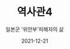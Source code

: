 ---
title: 역사관4
subtitle: "일본군 '위안부'피해자의 삶"
date: 2021-12-21
summary: "'위안부'여성들은 엄격한 감시와 통제 아래 하루에 많게는 몇 십 명에 이르는 군인들을 상대해야 했고 병사들로부터 폭력, 고문, 자살 강요 등의 학대를 받았다. 종전시 '위안소'에 있던 여성들은 일본의 패전과 함께 또 한번 가혹한 운명에 처하게 된다. 피해자들의 증언에 따르면 자살을 강요당하고 집단 죽임을 당하거나 '위안소'에 그대로 버려졌다." 
weight: 4
image: https://r2.womenandwarmuseum.net/exhibition/ex-02/역사관/완_박영심할머니와%20역사사진/13.%20미군포로수용소위안부.jpg
layout: view02
resources:
- name: 성병검진대
  params:
    icon: photo
  src: https://r2.womenandwarmuseum.net/exhibition/ex-02/역사관/완_성병검진대%20등/성병검진대.JPG
  description: 
  target:
- name: "성병 검진 군의관, 위생병, 간호사의 모습"
  params:
    icon: photo
  src: https://r2.womenandwarmuseum.net/exhibition/ex-02/역사관/완_성병검진대%20등/성병%20검진%20군의관,%20위생병,%20간호사의%20모습.JPG
  description: 
  target:
- name: 박영심의 증언
  params:
    icon: photo
  src: https://r2.womenandwarmuseum.net/exhibition/ex-02/역사관/완_박영심할머니와%20역사사진/12.%20박영심-1.JPG
  description: 북한 피해생존자 박영심이 일본의 패전 직후 임신한 채 버려졌던 당시 자신의 모습이 찍힌 사진을 들고 있다.
  target: 
- name: "미군 포로수용소에 억류된 '위안부'여성들"
  params:
    icon: photo
  src: https://r2.womenandwarmuseum.net/exhibition/ex-02/역사관/완_박영심할머니와%20역사사진/13.%20미군포로수용소위안부.jpg
  description: 
  target: 
- name: "미군 포로수용소에 억류된 '위안부'여성들"
  params:
    icon: photo
  src: https://r2.womenandwarmuseum.net/exhibition/ex-02/역사관/완_박영심할머니와%20역사사진/심문받는여인.jpg
  description: 
  target:
- name: 외상 사진
  params:
    icon: photo
  src: https://r2.womenandwarmuseum.net/exhibition/ex-02/역사관/완_외상사진과%20김은례할머니%20진단서/Kim,Eun-rea.jpg
  description: "'위안부' 피해자들의 몸에 남은 상처. 김은례는 위안소에서 당한 폭력으로 어깨가 탈구되고 난청을 얻었다. 이를 확인하는 의료진단서"
  target:
- name: 외상 사진
  params:
    icon: photo
  src: https://r2.womenandwarmuseum.net/exhibition/ex-02/역사관/완_외상사진과%20김은례할머니%20진단서/속리산,%20길갑순%20할머니%20-%20인두로%20지진%20상처1.JPG
  description: "'위안부' 피해자들의 몸에 남은 상처. 김은례는 위안소에서 당한 폭력으로 어깨가 탈구되고 난청을 얻었다. 이를 확인하는 의료진단서"
  target:
- name: 외상 사진
  params:
    icon: photo
  src: https://r2.womenandwarmuseum.net/exhibition/ex-02/역사관/완_외상사진과%20김은례할머니%20진단서/정옥순-일본군이%20새긴%20입묵.jpg
  description: "'위안부' 피해자들의 몸에 남은 상처. 김은례는 위안소에서 당한 폭력으로 어깨가 탈구되고 난청을 얻었다. 이를 확인하는 의료진단서"
  target:
- name: 외상 사진
  params:
    icon: photo
  src: https://r2.womenandwarmuseum.net/exhibition/ex-02/역사관/완_외상사진과%20김은례할머니%20진단서/외상사진%20추가_김은례.jpg
  description: "'위안부' 피해자들의 몸에 남은 상처. 김은례는 위안소에서 당한 폭력으로 어깨가 탈구되고 난청을 얻었다. 이를 확인하는 의료진단서"
  target:                   
---